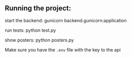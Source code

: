 ## Running the project:

start the backend:
	gunicorn backend.gunicorn:application

run tests:
	python test.py

show posters:
	python posters.py


Make sure you have the `.env` file with the key to the api
